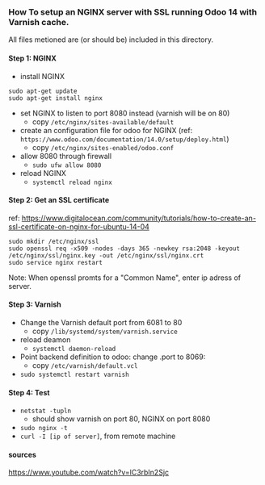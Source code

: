 ### How To setup an NGINX server with SSL running Odoo 14 with Varnish cache.
All files metioned are (or should be) included in this directory.

#### Step 1: NGINX
  * install NGINX
```
sudo apt-get update
sudo apt-get install nginx
```
  * set NGINX to listen to port 8080 instead (varnish will be on 80)
    * copy ```/etc/nginx/sites-available/default```
  * create an configuration file for odoo for NGINX (ref: ```https://www.odoo.com/documentation/14.0/setup/deploy.html```)
    * copy ```/etc/nginx/sites-enabled/odoo.conf```
  * allow 8080 through firewall
    * ```sudo ufw allow 8080```
  * reload NGINX
    * ```systemctl reload nginx```

#### Step 2: Get an SSL certificate
ref: https://www.digitalocean.com/community/tutorials/how-to-create-an-ssl-certificate-on-nginx-for-ubuntu-14-04
```
sudo mkdir /etc/nginx/ssl
sudo openssl req -x509 -nodes -days 365 -newkey rsa:2048 -keyout /etc/nginx/ssl/nginx.key -out /etc/nginx/ssl/nginx.crt
sudo service nginx restart
```
Note: When openssl promts for a "Common Name", enter ip adress of server.

#### Step 3: Varnish
* Change the Varnish default port from 6081 to 80
  * copy ```/lib/systemd/system/varnish.service```
* reload deamon
  * ```systemctl daemon-reload```
* Point backend definition to odoo: change .port to 8069:
  * copy ```/etc/varnish/default.vcl```
* ```sudo systemctl restart varnish```

#### Step 4: Test
* ```netstat -tupln```
  * should show varnish on port 80, NGINX on port 8080
* ```sudo nginx -t```
* ```curl -I [ip of server]```, from remote machine

#### sources
https://www.youtube.com/watch?v=lC3rbIn2Sjc

